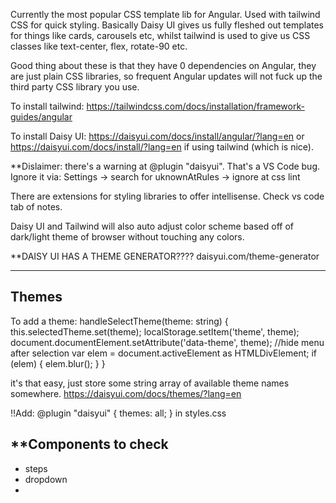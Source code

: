  
Currently the most popular CSS template lib for Angular. Used with tailwind CSS for quick styling. Basically Daisy UI gives us fully fleshed out templates for things like cards, carousels etc, whilst tailwind is used to give us CSS classes like text-center, flex, rotate-90 etc. 


Good thing about these is that they have 0 dependencies on Angular, they are just plain CSS libraries, so frequent Angular updates will not fuck up the third party CSS library you use.

To install tailwind: https://tailwindcss.com/docs/installation/framework-guides/angular

To install Daisy UI: https://daisyui.com/docs/install/angular/?lang=en or https://daisyui.com/docs/install/?lang=en if using tailwind (which is nice). 

**Dislaimer: there's a warning at @plugin "daisyui". That's a VS Code bug. Ignore it via: Settings -> search for uknownAtRules -> ignore at css lint

There are extensions for styling libraries to offer intellisense. Check vs code tab of notes.

Daisy UI and Tailwind will also auto adjust color scheme based off of dark/light theme of browser without touching any colors.


**DAISY UI HAS A THEME GENERATOR???? daisyui.com/theme-generator

---------
Themes
--

To add a theme:
handleSelectTheme(theme: string) {
this.selectedTheme.set(theme);
localStorage.setItem('theme', theme);
document.documentElement.setAttribute('data-theme', theme);
//hide menu after selection
var elem = document.activeElement as HTMLDivElement;
if (elem) {
elem.blur();
}
}

it's that easy, just store some string array of available theme names somewhere. https://daisyui.com/docs/themes/?lang=en

!!Add:
@plugin "daisyui" {
themes: all;
}
in styles.css


**Components to check
--

- steps
- dropdown
- 





